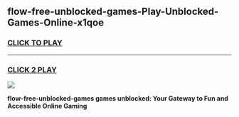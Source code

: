 
## flow-free-unblocked-games-Play-Unblocked-Games-Online-x1qoe
<h3>
<a href="https://premium76.site?title=flow-free-unblocked-games&ref=24A">CLICK TO PLAY</a></h3>
<hr>

<h3>
<a href="https://premium76.site?title=flow-free-unblocked-games&ref=24A">CLICK 2 PLAY</a>
  
</h3>

<a href="https://premium76.site?title=flow-free-unblocked-games&ref=24A"><img src="https://clearcache.store/games.png"></a>


**flow-free-unblocked-games games unblocked: Your Gateway to Fun and Accessible Online Gaming**
